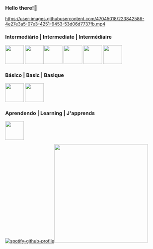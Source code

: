 ### Hello there!🤠
https://user-images.githubusercontent.com/47045018/223842586-4e27e3a5-07e3-4251-9453-53d06d7737fb.mp4

### Intermediário | Intermediate | Intermédiaire
<img src="https://cdn.jsdelivr.net/gh/devicons/devicon/icons/python/python-original.svg" width="60" height="60"/> <img src="https://github.com/sempostma/office365-icons/blob/master/png/256/excel.png"  width="60" height="60"/><img src="https://cdn.jsdelivr.net/gh/devicons/devicon/icons/mysql/mysql-original.svg" width="60" height="60"/> <img src="https://cdn.jsdelivr.net/gh/devicons/devicon/icons/cplusplus/cplusplus-original.svg" width="60" height="60"/> <img src="https://cdn.jsdelivr.net/gh/devicons/devicon/icons/html5/html5-original.svg" width="60" height="60"/> <img src="https://cdn.jsdelivr.net/gh/devicons/devicon/icons/css3/css3-original.svg" width="60" height="60"/>
                   
### Básico | Basic | Basique
<img src="https://cdn.jsdelivr.net/gh/devicons/devicon/icons/javascript/javascript-original.svg" width="60" height="60"/> <img src="https://cdn.jsdelivr.net/gh/devicons/devicon/icons/jquery/jquery-original.svg" width="60" height="60"/>

### Aprendendo | Learning | J'apprends
<img src="https://cdn.jsdelivr.net/gh/devicons/devicon/icons/r/r-original.svg" width="60" height="60"/>

<br>

[![spotify-github-profile](https://spotify-github-profile.vercel.app/api/view?uid=a320douglasrec204gio&cover_image=true&theme=default&show_offline=true&background_color=121212&interchange=false&bar_color=53b14f&bar_color_cover=true)](https://spotify-github-profile.vercel.app/api/view?uid=a320douglasrec204gio&redirect=true)<img src="https://media0.giphy.com/media/5gNFGdAofCz4czb1JC/giphy.gif" width ="301" height="316" />

<!--
**giomascitelli/giomascitelli** is a ✨ _special_ ✨ repository because its `README.md` (this file) appears on your GitHub profile.

Here are some ideas to get you started:

- 🔭 I’m currently working on ...
- 🌱 I’m currently learning ...
- 👯 I’m looking to collaborate on ...
- 🤔 I’m looking for help with ...
- 💬 Ask me about ...
- 📫 How to reach me: ...
- 😄 Pronouns: ...
- ⚡ Fun fact: ...
-->
